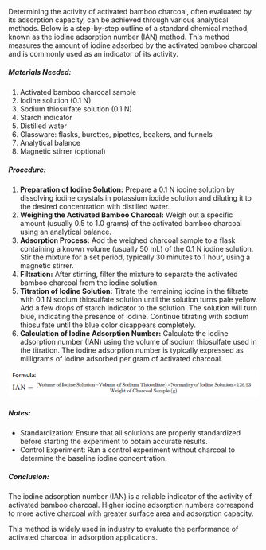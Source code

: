 
Determining the activity of activated bamboo charcoal, often evaluated by its adsorption capacity, can be achieved through various analytical methods. Below is a step-by-step outline of a standard chemical method, known as the iodine adsorption number (IAN) method. This method measures the amount of iodine adsorbed by the activated bamboo charcoal and is commonly used as an indicator of its activity.

##### Materials Needed:
1. Activated bamboo charcoal sample
2. Iodine solution (0.1 N)
3. Sodium thiosulfate solution (0.1 N)
4. Starch indicator
5. Distilled water
6. Glassware: flasks, burettes, pipettes, beakers, and funnels
7. Analytical balance
8. Magnetic stirrer (optional)

##### Procedure:
1. **Preparation of Iodine Solution:**
Prepare a 0.1 N iodine solution by dissolving iodine crystals in potassium iodide solution and diluting it to the desired concentration with distilled water.
2. **Weighing the Activated Bamboo Charcoal:**
Weigh out a specific amount (usually 0.5 to 1.0 grams) of the activated bamboo charcoal using an analytical balance.
3. **Adsorption Process:**
Add the weighed charcoal sample to a flask containing a known volume (usually 50 mL) of the 0.1 N iodine solution.
Stir the mixture for a set period, typically 30 minutes to 1 hour, using a magnetic stirrer.
4. **Filtration:**
After stirring, filter the mixture to separate the activated bamboo charcoal from the iodine solution.
5. **Titration of Iodine Solution:**
Titrate the remaining iodine in the filtrate with 0.1 N sodium thiosulfate solution until the solution turns pale yellow.
Add a few drops of starch indicator to the solution. The solution will turn blue, indicating the presence of iodine.
Continue titrating with sodium thiosulfate until the blue color disappears completely.
6. **Calculation of Iodine Adsorption Number:**
Calculate the iodine adsorption number (IAN) using the volume of sodium thiosulfate used in the titration. The iodine adsorption number is typically expressed as milligrams of iodine adsorbed per gram of activated charcoal.


​![](./formula-scan.png)
 
##### Notes:

- Standardization: Ensure that all solutions are properly standardized before starting the experiment to obtain accurate results.
- Control Experiment: Run a control experiment without charcoal to determine the baseline iodine concentration.

##### Conclusion:
The iodine adsorption number (IAN) is a reliable indicator of the activity of activated bamboo charcoal. Higher iodine adsorption numbers correspond to more active charcoal with greater surface area and adsorption capacity.

This method is widely used in industry to evaluate the performance of activated charcoal in adsorption applications.

